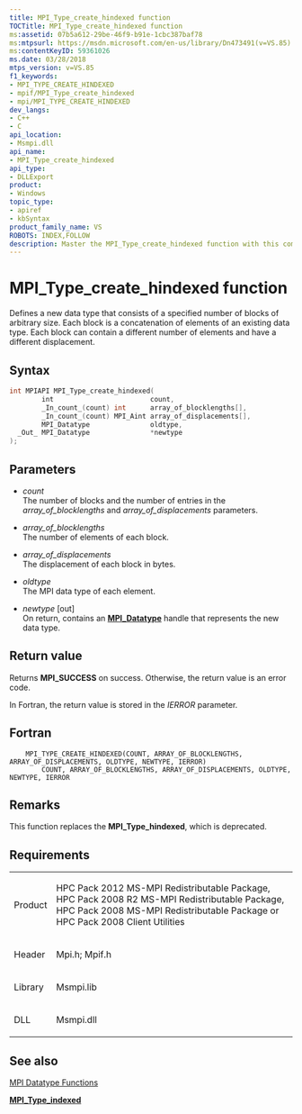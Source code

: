 ```yaml
---
title: MPI_Type_create_hindexed function
TOCTitle: MPI_Type_create_hindexed function
ms:assetid: 07b5a612-29be-46f9-b91e-1cbc387baf78
ms:mtpsurl: https://msdn.microsoft.com/en-us/library/Dn473491(v=VS.85)
ms:contentKeyID: 59361026
ms.date: 03/28/2018
mtps_version: v=VS.85
f1_keywords:
- MPI_TYPE_CREATE_HINDEXED
- mpif/MPI_Type_create_hindexed
- mpi/MPI_TYPE_CREATE_HINDEXED
dev_langs:
- C++
- C
api_location:
- Msmpi.dll
api_name:
- MPI_Type_create_hindexed
api_type:
- DLLExport
product:
- Windows
topic_type:
- apiref
- kbSyntax
product_family_name: VS
ROBOTS: INDEX,FOLLOW
description: Master the MPI_Type_create_hindexed function with this comprehensive guide. Learn about its syntax, parameters, and usage in data block creation.
---
```


# MPI\_Type\_create\_hindexed function

Defines a new data type that consists of a specified number of blocks of arbitrary size. Each block is a concatenation of elements of an existing data type. Each block can contain a different number of elements and have a different displacement.

## Syntax

``` c++
int MPIAPI MPI_Type_create_hindexed(
        int                        count,
        _In_count_(count) int      array_of_blocklengths[],
        _In_count_(count) MPI_Aint array_of_displacements[],
        MPI_Datatype               oldtype,
  _Out_ MPI_Datatype               *newtype
);
```

## Parameters

  - *count*  
    The number of blocks and the number of entries in the *array\_of\_blocklengths* and *array\_of\_displacements* parameters.

  - *array\_of\_blocklengths*  
    The number of elements of each block.

  - *array\_of\_displacements*  
    The displacement of each block in bytes.

  - *oldtype*  
    The MPI data type of each element.

  - *newtype* \[out\]  
    On return, contains an [**MPI\_Datatype**](mpi-datatype-enumeration.md) handle that represents the new data type.

## Return value

Returns **MPI\_SUCCESS** on success. Otherwise, the return value is an error code.

In Fortran, the return value is stored in the *IERROR* parameter.

## Fortran

``` FORTRAN
    MPI_TYPE_CREATE_HINDEXED(COUNT, ARRAY_OF_BLOCKLENGTHS, ARRAY_OF_DISPLACEMENTS, OLDTYPE, NEWTYPE, IERROR)
        COUNT, ARRAY_OF_BLOCKLENGTHS, ARRAY_OF_DISPLACEMENTS, OLDTYPE, NEWTYPE, IERROR
```

## Remarks

This function replaces the **MPI\_Type\_hindexed**, which is deprecated.

## Requirements

<table>
<colgroup>
<col  />
<col  />
</colgroup>
<tbody>
<tr class="odd">
<td><p>Product</p></td>
<td><p>HPC Pack 2012 MS-MPI Redistributable Package, HPC Pack 2008 R2 MS-MPI Redistributable Package, HPC Pack 2008 MS-MPI Redistributable Package or HPC Pack 2008 Client Utilities</p></td>
</tr>
<tr class="even">
<td><p>Header</p></td>
<td>Mpi.h;
Mpif.h</td>
</tr>
<tr class="odd">
<td><p>Library</p></td>
<td>Msmpi.lib</td>
</tr>
<tr class="even">
<td><p>DLL</p></td>
<td>Msmpi.dll</td>
</tr>
</tbody>
</table>


## See also

[MPI Datatype Functions](mpi-datatype-functions.md)

[**MPI\_Type\_indexed**](mpi-type-indexed-function.md)

